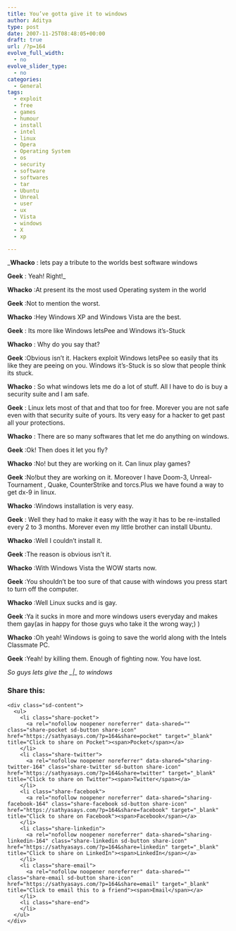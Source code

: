 ```yaml
---
title: You’ve gotta give it to windows
author: Aditya
type: post
date: 2007-11-25T08:48:05+00:00
draft: true
url: /?p=164
evolve_full_width:
  - no
evolve_slider_type:
  - no
categories:
  - General
tags:
  - exploit
  - free
  - games
  - humour
  - install
  - intel
  - linux
  - Opera
  - Operating System
  - os
  - security
  - software
  - softwares
  - tar
  - Ubuntu
  - Unreal
  - user
  - ux
  - Vista
  - windows
  - X
  - xp

---
```

_**Whacko** : lets pay a tribute to the worlds best software windows
  
**Geek** : Yeah! Right!_
  
**Whacko** :At present its the most used Operating system in the world
  
**Geek** :Not to mention the worst.
  
**Whacko** :Hey Windows XP and Windows Vista are the best.
  
**Geek** : Its more like Windows letsPee and Windows it&#8217;s-Stuck
  
**Whacko** : Why do you say that?
  
**Geek** :Obvious isn&#8217;t it. Hackers exploit Windows letsPee so easily that its like they are peeing on you. Windows it&#8217;s-Stuck is so slow that people think its stuck.
  
**Whacko** : So what windows lets me do a lot of stuff. All I have to do is buy a security suite and I am safe.
  
**Geek** : Linux lets most of that and that too for free. Morever you are not safe even with that security suite of yours. Its very easy for a hacker to get past all your protections.
  
**Whacko** : There are so many softwares that let me do anything on windows.
  
**Geek** :Ok! Then does it let you fly?
  
**Whacko** :No! but they are working on it. Can linux play games?
  
**Geek** :No!but they are working on it. Moreover I have Doom-3, Unreal-Tournament , Quake, CounterStrike and torcs.Plus we have found a way to get dx-9 in linux.
  
**Whacko** :Windows installation is very easy.
  
**Geek** : Well they had to make it easy with the way it has to be re-installed every 2 to 3 months. Morever even my little brother can install Ubuntu.
  
**Whacko** :Well I couldn&#8217;t install it.
  
**Geek** :The reason is obvious isn&#8217;t it.
  
**Whacko** :With Windows Vista the WOW starts now.
  
**Geek** :You shouldn&#8217;t be too sure of that cause with windows you press start to turn off the computer.
  
**Whacko** :Well Linux sucks and is gay.
  
**Geek** :Ya it sucks in more and more windows users everyday and makes them gay(as in happy for those guys who take it the wrong way;) )
  
**Whacko** :Oh yeah! Windows is going to save the world along with the Intels Classmate PC.
  
**Geek** :Yeah! by killing them. Enough of fighting now. You have lost.
  
_So guys lets give the \_|\_ to windows_

<div class="sharedaddy sd-sharing-enabled">
  <div class="robots-nocontent sd-block sd-social sd-social-icon-text sd-sharing">
    <h3 class="sd-title">
      Share this:
    </h3>
    
    <div class="sd-content">
      <ul>
        <li class="share-pocket">
          <a rel="nofollow noopener noreferrer" data-shared="" class="share-pocket sd-button share-icon" href="https://sathyasays.com/?p=164&share=pocket" target="_blank" title="Click to share on Pocket"><span>Pocket</span></a>
        </li>
        <li class="share-twitter">
          <a rel="nofollow noopener noreferrer" data-shared="sharing-twitter-164" class="share-twitter sd-button share-icon" href="https://sathyasays.com/?p=164&share=twitter" target="_blank" title="Click to share on Twitter"><span>Twitter</span></a>
        </li>
        <li class="share-facebook">
          <a rel="nofollow noopener noreferrer" data-shared="sharing-facebook-164" class="share-facebook sd-button share-icon" href="https://sathyasays.com/?p=164&share=facebook" target="_blank" title="Click to share on Facebook"><span>Facebook</span></a>
        </li>
        <li class="share-linkedin">
          <a rel="nofollow noopener noreferrer" data-shared="sharing-linkedin-164" class="share-linkedin sd-button share-icon" href="https://sathyasays.com/?p=164&share=linkedin" target="_blank" title="Click to share on LinkedIn"><span>LinkedIn</span></a>
        </li>
        <li class="share-email">
          <a rel="nofollow noopener noreferrer" data-shared="" class="share-email sd-button share-icon" href="https://sathyasays.com/?p=164&share=email" target="_blank" title="Click to email this to a friend"><span>Email</span></a>
        </li>
        <li class="share-end">
        </li>
      </ul>
    </div>
  </div>
</div>